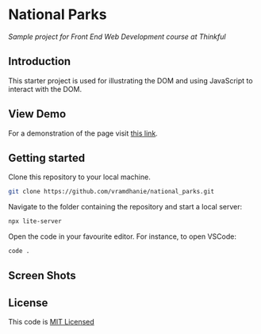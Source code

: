 # National Parks

_Sample project for Front End Web Development course at Thinkful_

## Introduction

This starter project is used for illustrating the DOM and using JavaScript to interact with the DOM.

## View Demo

For a demonstration of the page visit [this link](https://vramdhanie.github.io/national_parks/).

## Getting started

Clone this repository to your local machine.

```bash
git clone https://github.com/vramdhanie/national_parks.git
```

Navigate to the folder containing the repository and start a local server:

```bash
npx lite-server
```

Open the code in your favourite editor. For instance, to open VSCode:

```bash
code .
```

## Screen Shots

## License

This code is [MIT Licensed](LICENSE)
